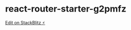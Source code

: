 # react-router-starter-g2pmfz

[Edit on StackBlitz ⚡️](https://stackblitz.com/edit/react-router-starter-g2pmfz)